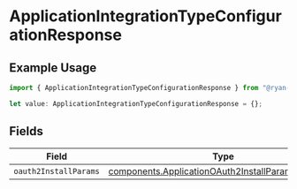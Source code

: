 # ApplicationIntegrationTypeConfigurationResponse

## Example Usage

```typescript
import { ApplicationIntegrationTypeConfigurationResponse } from "@ryan-blunden/discord/models/components";

let value: ApplicationIntegrationTypeConfigurationResponse = {};
```

## Fields

| Field                                                                                                                  | Type                                                                                                                   | Required                                                                                                               | Description                                                                                                            |
| ---------------------------------------------------------------------------------------------------------------------- | ---------------------------------------------------------------------------------------------------------------------- | ---------------------------------------------------------------------------------------------------------------------- | ---------------------------------------------------------------------------------------------------------------------- |
| `oauth2InstallParams`                                                                                                  | [components.ApplicationOAuth2InstallParamsResponse](../../models/components/applicationoauth2installparamsresponse.md) | :heavy_minus_sign:                                                                                                     | N/A                                                                                                                    |